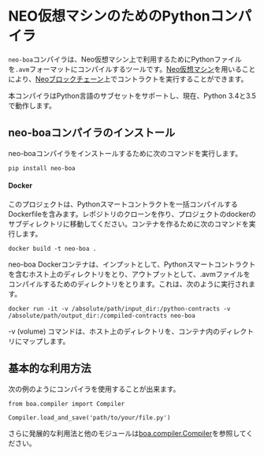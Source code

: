 # NEO仮想マシンのためのPythonコンパイラ

`neo-boa`コンパイラは、Neo仮想マシン上で利用するためにPythonファイルを`.avm`フォーマットにコンパイルするツールです。[Neo仮想マシン](https://github.com/neo-project/neo-vm/)を用いることにより、[Neoブロックチェーン]((https://github.com/neo-project/neo/))上でコントラクトを実行することができます。

本コンパイラはPython言語のサブセットをサポートし、現在、Python 3.4と3.5で動作します。

## neo-boaコンパイラのインストール

neo-boaコンパイラをインストールするために次のコマンドを実行します。

```
pip install neo-boa

```

#### Docker

このプロジェクトは、Pythonスマートコントラクトを一括コンパイルするDockerfileを含みます。レポジトリのクローンを作り、プロジェクトのdockerのサブディレクトリに移動してください。コンテナを作るために次のコマンドを実行します。

```
docker build -t neo-boa .

```

neo-boa Dockerコンテナは、インプットとして、Pythonスマートコントラクトを含むホスト上のディレクトリをとり、アウトプットとして、.avmファイルをコンパイルするためのディレクトリをとります。これは、次のように実行されます。

```
docker run -it -v /absolute/path/input_dir:/python-contracts -v /absolute/path/output_dir:/compiled-contracts neo-boa

```

-v (volume) コマンドは、ホスト上のディレクトリを、コンテナ内のディレクトリにマップします。

## 基本的な利用方法

次の例のようにコンパイラを使用することが出来ます。

```
from boa.compiler import Compiler

Compiler.load_and_save('path/to/your/file.py')

```

さらに発展的な利用法と他のモジュールは[boa.compiler.Compiler](http://neo-boa.readthedocs.io/en/latest/boa/compiler.html)を参照してください。
